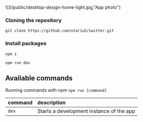 ![](/public/desktop-design-home-light.jpg,"App photo")

### Cloning the repository

```shell
git clone https://github.com/otar1uS/switter.git
```

### Install packages

```shell
npm i
```

```shell
npm run dev
```

## Available commands

Running commands with npm `npm run [command]`

| command | description                              |
| :------ | :--------------------------------------- |
| `dev`   | Starts a development instance of the app |

